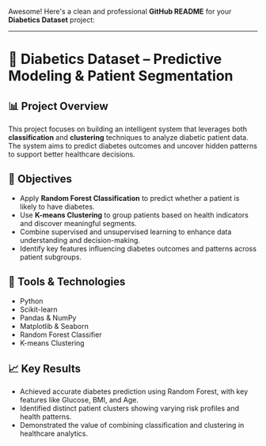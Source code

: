 Awesome! Here's a clean and professional **GitHub README** for your **Diabetics Dataset** project:

---

# 🧠 Diabetics Dataset – Predictive Modeling & Patient Segmentation

## 📊 Project Overview  
This project focuses on building an intelligent system that leverages both **classification** and **clustering** techniques to analyze diabetic patient data. The system aims to predict diabetes outcomes and uncover hidden patterns to support better healthcare decisions.

## 🎯 Objectives  
- Apply **Random Forest Classification** to predict whether a patient is likely to have diabetes.  
- Use **K-means Clustering** to group patients based on health indicators and discover meaningful segments.  
- Combine supervised and unsupervised learning to enhance data understanding and decision-making.  
- Identify key features influencing diabetes outcomes and patterns across patient subgroups.  

## 🔧 Tools & Technologies  
- Python  
- Scikit-learn  
- Pandas & NumPy  
- Matplotlib & Seaborn  
- Random Forest Classifier  
- K-means Clustering  

## 📈 Key Results  
- Achieved accurate diabetes prediction using Random Forest, with key features like Glucose, BMI, and Age.  
- Identified distinct patient clusters showing varying risk profiles and health patterns.  
- Demonstrated the value of combining classification and clustering in healthcare analytics.

